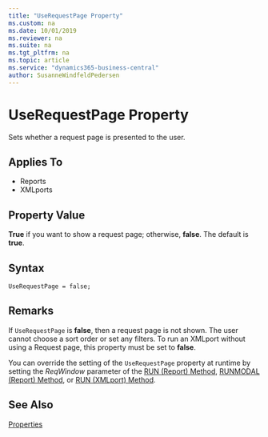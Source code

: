 ```yaml
---
title: "UseRequestPage Property"
ms.custom: na
ms.date: 10/01/2019
ms.reviewer: na
ms.suite: na
ms.tgt_pltfrm: na
ms.topic: article
ms.service: "dynamics365-business-central"
author: SusanneWindfeldPedersen
---
```


# UseRequestPage Property
Sets whether a request page is presented to the user.  
  
## Applies To  
  
- Reports  
- XMLports  
  
## Property Value  
**True** if you want to show a request page; otherwise, **false**. The default is **true**.

## Syntax
```
UseRequestPage = false;
```  
  
## Remarks  

If `UseRequestPage` is **false**, then a request page is not shown. The user cannot choose a sort order or set any filters. To run an XMLport without using a Request page, this property must be set to **false**.
  
You can override the setting of the `UseRequestPage` property at runtime by setting the *ReqWindow* parameter of the [RUN (Report) Method](../methods-auto/report/report-run-method.md), [RUNMODAL (Report) Method](../methods-auto/report/report-runmodal-method.md), or [RUN (XMLport) Method](../methods-auto/xmlport/xmlport-run-method.md).

## See Also
[Properties](devenv-properties.md)  